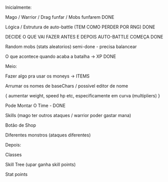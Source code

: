 Inicialmente:
	
Mago / Warrior / Drag funfar / Mobs funfarem  DONE

Lógica /  Estrutura de auto-battle (TEM COMO PERDER POR RNG) DONE

DECIDE O QUE VAI FAZER ANTES E DEPOIS AUTO-BATTLE COMEÇA DONE

Random mobs (stats aleatorios) semi-done - precisa balancear

O que acontece quando acaba a batalha -> XP DONE

Meio:

Fazer algo pra usar os moneys -> ITEMS

Arrumar os nomes de baseChars / possivel editor de nome

{
  aumentar weight, speed hp etc, especificamente em curva (multipliers)
}

Pode Montar O Time - DONE

Skills (mago ter outros ataques / warrior poder gastar mana)

Botão de Shop

Diferentes monstros (ataques diferentes)

Depois:

Classes

Skill Tree (upar ganha skill points)

Stat points